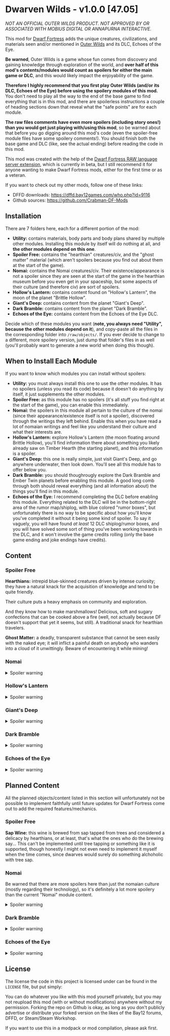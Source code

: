 # Dwarven Wilds - v1.0.0 [47.05]

_NOT AN OFFICIAL OUTER WILDS PRODUCT. NOT APPROVED BY OR ASSOCIATED WITH MOBIUS DIGITAL OR ANNAPURNA INTERACTIVE._

This mod for [Dwarf Fortress][Dwarf_Fortress] adds the unique creatures, civilizations, and materials seen and/or mentioned in [Outer Wilds][Source] and its DLC, Echoes of the Eye.

__Be warned__, Outer Wilds is a game whose fun comes from discovery and gaining knowledge through exploration of the world, and __over half of this mod's contents/modules would count as spoilers for either the main game or DLC__, and this would likely impact the enjoyability of the game.

__Therefore I highly recommend that you first play Outer Wilds (and/or its DLC, Echoes of the Eye) before using the spoilery modules of this mod.__ You don't need to play all the way to the end of the base game to find everything that is in this mod, and there are spoilerless instructions a couple of heading sections down that reveal what the "safe points" are for each module.

__The raw files comments have even more spoilers (including story ones!) than you would get just playing with/using this mod__, so be warned about that before you go digging around this mod's code (even the spoiler-free module files have some spoilery comments!). You should finish both the base game and DLC (like, see the actual ending) before reading the code in this mod.

This mod was created with the help of the [Dwarf Fortress RAW language server extension][LS], which is currently in beta, but I still recommend it for anyone wanting to make Dwarf Fortress mods, either for the first time or as a veteran.

If you want to check out my other mods, follow one of these links:
- DFFD downloads: https://dffd.bay12games.com/who.php?id=9116
- Github sources: https://github.com/Crabman-DF-Mods

## Installation

There are 7 folders here, each for a different portion of the mod:
- __Utility:__ contains materials, body parts and body plans shared by multiple other modules. Installing this module by itself will do nothing at all, and __the other modules depend on this one__.
- __Spoiler Free:__ contains the "hearthian" creatures/civ, and the "ghost matter" material (which aren't spoilers because you find out about them at the start of the game).
- __Nomai:__ contains the Nomai creatures/civ. Their existence/appearance is not a spoiler since they are seen at the start of the game in the hearthian museum before you even get in your spaceship, but some aspects of their culture (and therefore civ) are sort of spoilers.
- __Hollow's Lantern:__ contains content found on "Hollow's Lantern", the moon of the planet "Brittle Hollow".
- __Giant's Deep:__ contains content from the planet "Giant's Deep".
- __Dark Bramble:__ contains content from the planet "Dark Bramble".
- __Echoes of the Eye:__ contains content from the Echoes of the Eye DLC.

Decide which of these modules you want (__note, you always need "Utility", because the other modules depend on it__), and copy-paste all the files in the corresponding folder into `/raw/objects/`. If you ever decide to change to a different, more spoilery version, just dump that folder's files in as well (you'll probably want to generate a new world when doing this though).

## When to Install Each Module

If you want to know which modules you can install without spoilers:

- __Utility:__ you must always install this one to use the other modules. It has no spoilers (unless you read its code) because it doesn't do anything by itself, it just supplements the other modules.
- __Spoiler Free:__ as this module has no spoilers (it's all stuff you find right at the start of the game), you can enable this immediately.
- __Nomai:__ the spoilers in this module all pertain to the culture of the nomai (since their appearance/existence itself is not a spoiler), discovered through the writings they left behind. Enable this when you have read a lot of nomaian writings and feel like you understand their culture and what their interests are.
- __Hollow's Lantern:__ explore Hollow's Lantern (the moon floating around Brittle Hollow), you'll find information there about something you likely already saw on Timber Hearth (the starting planet), and this information is a spoiler.
- __Giant's Deep:__ this one is really simple, just visit Giant's Deep, and go anywhere underwater, then look down. You'll see all this module has to offer below you.
- __Dark Bramble:__ you should thoughrougly explore the Dark Bramble and Ember Twin planets before enabling this module. A good long comb through both should reveal everything (and all information about) the things you'll find in this module.
- __Echoes of the Eye:__ I recommend completing the DLC before enabling this module. Everything related to the DLC will be in the bottom-right area of the rumor map/shiplog, with blue colored "rumor boxes", but unfortunately there is no way to be specific about how you'll know you've completed it without it being some kind of spoiler. To say it vaguely, you will have found _at least_ 12 DLC shiplog/rumor boxes, and you will have solved some sort of thing you've been working towards in the DLC, and it won't involve the game credits rolling (only the base game ending and joke endings have credits).

## Content

### Spoiler Free

__Hearthians:__ intrepid blue-skinned creatures driven by intense curiosity; they have a natural knack for the acquisition of knowledge and tend to be quite friendly.

Their culture puts a heavy emphasis on community and exploration.

And they know how to make marshmallows! Delicious, soft and sugary confections that can be cooked above a fire (well, not actually because DF doesn't support that yet it seems, but still). A traditional snack for hearthian travelers.

__Ghost Matter:__ a deadly, transparent substance that cannot be seen easily with the naked eye; it will inflict a painful death on anybody who wanders into a cloud of it unwittingly. Beware of encountering it while mining!

### Nomai

<details>
  <summary>Spoiler warning</summary>

__Nomai:__ 3 eyed, goatlike people who are natural scientists with great interest in understanding the world.

Their culture harbors a deep respect for nature, and reinforces their natural interest in learning.
</details>

### Hollow's Lantern

<details>
  <summary>Spoiler warning</summary>

__Star Platinum:__ strange ore that looks like rock embedded with glowing stars; in the dark it resembles the night sky. It can temporarily withstand the hottest flame in existence, dragonfire!
</details>

### Giant's Deep

<details>
  <summary>Spoiler warning</summary>

__Giants Deep Jellyfish:__ gigantic orange jellyfish with electrified bodies and tentacles. They will assuredly make you sick if you try eating them, even if their electricity is removed.
</details>

### Dark Bramble

<details>
  <summary>Spoiler warning</summary>

__Bramble Anglerfish:__ flying, blind fish that can survive without any oxygen, and which are big enough to swallow a small whale in principle (due to limitations in DF's engine though, they sadly can't do this, yet).
</details>

### Echoes of the Eye

<details>
  <summary>Spoiler warning</summary>

__Owlk:__ large, long-lived owl-like people with antlers and hooved feet, who dwell in wetland and forest cities, traveling primarily by river; they have a somewhat traditionalist nature, being slightly fearful, vengeful and reserved.

Their culture emphasizes further the importance of tradition and the harmonious lives they so value.

They invented a unique triangular board game which can be played by a varying number of players, where the aim is to "trap" a specific dark game piece using the other pieces, while avoiding been "seen" by the dark piece. However, the owlk are very secretive about the exact rules.

They also play strange instrument which has only one string, and is played with a bow. There is a music box inside, with a visible, large, rotating metal cylinder that plucks on the pins of a metal comb. The instrument has an eerie, yet sweet, smooth, graceful, strained, resonant, and wavering timbre.

__Rappigs:__ exotic bald, nocturnal creatures resembling _massive_ pigs with the ears and tail of a rabbit. And when I say massive, I mean quite massive, like bigger than grizzly bears.

__Dragonfish:__ large nocturnal fish capable of flight, that can breathe air. They are named for their fins, which bear a striking resemblance to the wings of a dragonfly.
</details>

## Planned Content

All the planned objects/content listed in this section will unfortunately not be possible to implement faithfully until future updates for Dwarf Fortress come out to add the required features/mechanics.

### Spoiler Free

__Sap Wine:__ this wine is brewed from sap tapped from trees and considered a delicacy by hearthians, or at least, that's what the ones who do the brewing say... This can't be implemented until tree tapping or something like it is supported, though honestly I might not even need to implement it myself when the time comes, since dwarves would surely do something alchoholic with tree sap.

### Nomai

Be warned that there are more spoilers here than just the nomaian culture (mostly regarding their technology), so it's definitely a lot more spoilery than the current "Nomai" module content.

<details>
  <summary>Spoiler warning</summary>

__Nomaian Magic:__ when Myth & Magic comes, nomai will be given the ability to see special things with their third eye (not sure what exactly yet, but something normal beings can't), and to have magic (artifact based, not innate) that can do the following:

- Use telekinesis in their technology (in reference to their self-repairing rock signs and weird marble doors).

- Teleport/make portals (in reference to their black/white hole warp drives).

- Manipulate gravity, making floors with a fixed gravity direction (hopefully enabling nice weird architecture), and special gravity crystals that can be used to change the gravity of surfaces.

- Magical projection stones that can project/send messages to distant, set locations with the required "projection stone" infrastructure.

- Other projection stones that allow one to remotely view/astrally project to the correctly set locations, so you can see it as if you were truly there. (even walk around in a certain range)

- Memory statues/masks; basically, a way to transmit/store memories of a specific individual inside statues (and/or masks attached to said statues).

- They will have a cultural interest in learning all the magic they possibly can (that is procedurally generated in that world). Their special eye will most likely help in this regard most of the time.

__Nomaian Staves:__ an item created by the nomai, with a built in ability to create writing, and to levitate objects/control things telekinetically. Obviously will need nomaian magic to be implemented. It will also be able to play music, and this feature will have to wait until Toady's plans to merge items into one object type are implemented.
</details>

### Dark Bramble

<details>
  <summary>Spoiler warning</summary>

__Dark Brambles:__ these plants will require the ability for "evil" plants to spread and overtake areas entirely (maybe even whole dimensions/planes!), as well as for the seeds and main cores to have space-warping abilities like portals and "pocket dimensions" and being bigger on the inside and such. In other words, at least the Myth & Magic update (I would settle for it at least taking over entire regions and threatening the integrity of the land or world, even if the space-warping doesn't happen).
</details>

### Echoes of the Eye

<details>
  <summary>Spoiler warning</summary>

__Owlk Magic:__ with the Myth & Magic update, owlks will be given access to a lot of magic:

- Magic based on green flames and dreams/sleep, which will enable them to enter a shared "dream world" and keep their souls in green flames. They can reside in the dream world even after their physical body dies, so long as their flame is still lit.

- Permanently "cloak" objects/areas, which makes them invisible/dark, silent (trapping all sounds inside the cloak), and can be used to hide other magical signals from escaping the cloak. To be clear, it's possible to uncloak the places, but by "permanent" I just mean it doesn't wear off or require active sustaining. They will tend to often hide their sites using this. This would definitely _not_ be something nomai can see through with their third eye. 

- Produce illusions. Basically in reference to how the inside of the Stranger doesn't actually have a window, it has a "screen".

- Make objects/mechanisms that are triggered or controlled by light. Ideally this wouldn't be actual magic, but such a construction will probably have to be implemented in DF using magic.

- Make objects/mechanisms that are triggered or controlled by specific lights/candles being turned on, and these may have effects between the real world and their dream world (so a candle in their dream world may be able to control real mechanisms).

- "Lanterns/artifacts", which they will carry around as a matter of culture to so they can use mechanisms controlled by light. Also will tie in to the dream/flame magic, and have a variant that can narrow down/project light more narrowly.

- Vision torches, allowing them to share memories or thoughts with one another, even in cases of a language or species barrier (not relevant now except for kobolds, but Toady likes languages and has said he wants to eventually make the game auto-generate them). They can plant the ideas inside the torch as well, so they won't need to actively be holding the torch to share the visions.

- Placing memories and thoughts/ideas from vision torches into other objects (reels), which can be played/shown to a larger audience.
</details>

## License

The license the code in this project is licensed under can be found in the `LICENSE` file, but put simply:

You can do whatever you like with this mod yourself privately, but you may not reupload this mod (with or without modifications) anywhere without my permission. Forking the repo on Github is okay, as long as you don't publicly advertise or distribute your forked version on the likes of the Bay12 forums, DFFD, or Steam/Steam Workshop.

If you want to use this in a modpack or mod compilation, please ask first.

<!--Links-->
[LS]: https://gitlab.com/df-modding-tools/df-raw-language-server
[Dwarf_Fortress]: https://bay12games.com/dwarves
[Source]: https://store.steampowered.com/app/753640/Outer_Wilds/